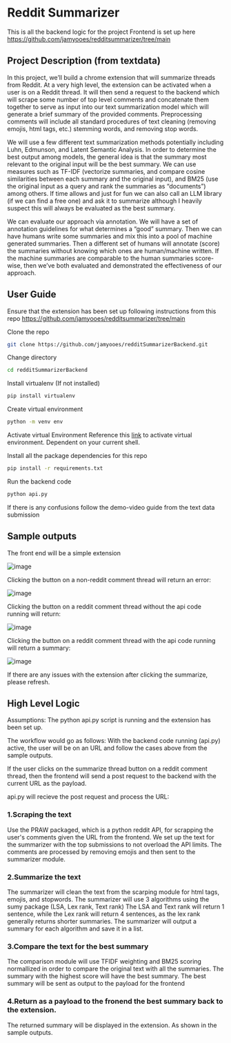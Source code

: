 ﻿# Reddit Summarizer
This is all the backend logic for the project
Frontend is set up here https://github.com/jamyooes/redditsummarizer/tree/main

##  Project Description (from textdata)
In this project, we’ll build a chrome extension that will summarize threads from Reddit. At a very high level, the extension can be activated when a user is on a Reddit thread. It will then send a request to the backend which will scrape some number of top level comments and concatenate them together to serve as input into our text summarization model which will generate a brief summary of the provided comments. Preprocessing comments will include all standard procedures of text cleaning (removing emojis, html tags, etc.) stemming words, and removing stop words.

We will use a few different text summarization methods potentially including Luhn, Edmunson, and Latent Semantic Analysis. In order to determine the best output among models, the general idea is that the summary most relevant to the original input will be the best summary. We can use measures such as TF-IDF (vectorize summaries, and compare cosine similarities between each summary and the original input), and BM25 (use the original input as a query and rank the summaries as “documents”) among others. If time allows and just for fun we can also call an LLM library (if we can find a free one) and ask it to summarize although I heavily suspect this will always be evaluated as the best summary.

We can evaluate our approach via annotation. We will have a set of annotation guidelines for what determines a “good” summary. Then we can have humans write some summaries and mix this into a pool of machine generated summaries. Then a different set of humans will annotate (score) the summaries without knowing which ones are human/machine written. If the machine summaries are comparable to the human summaries score-wise, then we’ve both evaluated and demonstrated the effectiveness of our approach.

## User Guide

Ensure that the extension has been set up following instructions from this repo
https://github.com/jamyooes/redditsummarizer/tree/main

Clone the repo
```bash
git clone https://github.com/jamyooes/redditSummarizerBackend.git
```

Change directory 
```bash
cd redditSummarizerBackend
```

Install virtualenv (If not installed)
```bash
pip install virtualenv
```

Create virtual environment
```bash
python -m venv env
```

Activate virtual Environment
Reference this [link](https://docs.python.org/3/library/venv.html#how-venvs-work) to activate virtual environment. Dependent on your current shell.

Install all the package dependencies for this repo
```bash
pip install -r requirements.txt
```

Run the backend code
```bash
python api.py
```

If there is any confusions follow the demo-video guide from the text data submission

## Sample outputs
The front end will be a simple extension

![image](https://github.com/user-attachments/assets/d1474825-473f-416c-9f8f-217948ed582d)

Clicking the button on a non-reddit comment thread will return an error:

![image](https://github.com/user-attachments/assets/71cbf33d-c9cf-4dd6-9fce-69168e6bb70f)

Clicking the button on a reddit comment thread without the api code running will return:

![image](https://github.com/user-attachments/assets/8286e25d-ae44-4e07-bd25-dbc82c228674)

Clicking the button on a reddit comment thread with the api code running will return a summary:

![image](https://github.com/user-attachments/assets/cbabff1a-8d06-4c58-bd68-88c09e27283d)

If there are any issues with the extension after clicking the summarize, please refresh.

## High Level Logic
Assumptions:
The python api.py script is running and the extension has been set up.

The workflow would go as follows:
With the backend code running (api.py) active, the user will be on an URL and follow the cases above from the sample outputs.

If the user clicks on the summarize thread button on a reddit comment thread, then the frontend will send a post request to the backend with the current URL as the payload.

api.py will recieve the post request and process the URL: 

### 1.Scraping the text
Use the PRAW packaged, which is a python reddit API, for scrapping the user's comments given the URL from the frontend.
We set up the text for the summarizer with the top submissions to not overload the API limits.
The comments are processed by removing emojis and then sent to the summarizer module. 

### 2.Summarize the text
The summarizer will clean the text from the scarping module for html tags, emojis, and stopwords.
The summarizer will use 3 algorithms using the sumy package (LSA, Lex rank, Text rank)
The LSA and Text rank will return 1 sentence, while the Lex rank will return 4 sentences, as the lex rank generally returns shorter summaries.
The summarizer will output a summary for each algorithm and save it in a list.

### 3.Compare the text for the best summary
The comparison module will use TFIDF weighting and BM25 scoring normallized in order to compare the original text with all the summaries.
The summary with the highest score will have the best summary. 
The best summary will be sent as output to the payload for the frontend

### 4.Return as a payload to the fronend the best summary back to the extension.
The returned summary will be displayed in the extension.
As shown in the sample outputs.
